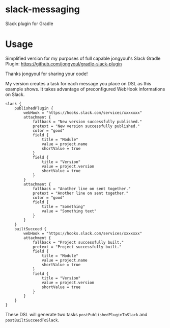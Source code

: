 # slack-messaging
Slack plugin for Gradle

# Usage
Simplified version for my purposes of full capable jongyoul's Slack Gradle Plugin: https://github.com/jongyoul/gradle-slack-plugin


Thanks jongyoul for sharing your code!

My version creates a task for each message you place on DSL as this example shows.
It takes advantage of preconfigured WebHook informations on Slack.

```
slack {
    publishedPlugin {
        webHook = "https://hooks.slack.com/services/xxxxxxx"
        attachment {
            fallback = "New version successfully published."
            pretext = "New version successfully published."
            color = "good"
            field {
                title = "Module"
                value = project.name
                shortValue = true
            }
            field {
                title = "Version"
                value = project.version
                shortValue = true
            }
        }
        attachment {
            fallback = "Another line on sent together."
            pretext = "Another line on sent together."
            color = "good"
            field {
                title = "Something"
                value = "Something text"
            }
        }
    }
    builtSucceed {
        webHook = "https://hooks.slack.com/services/xxxxxxx"
        attachment {
            fallback = "Project successfully built."
            pretext = "Project successfully built."
            field {
                title = "Module"
                value = project.name
                shortValue = true
            }
            field {
                title = "Version"
                value = project.version
                shortValue = true
            }
        }
    }
}
```

These DSL will generate two tasks `postPublishedPluginToSlack` and `postBuiltSucceedToSlack`.
